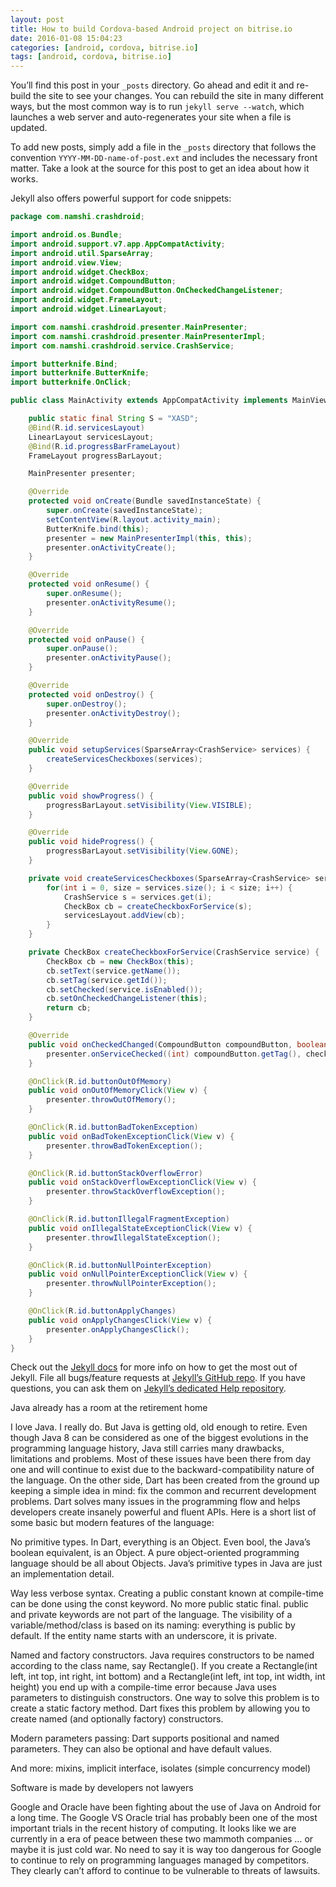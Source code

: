 ```yaml
---
layout: post
title: How to build Cordova-based Android project on bitrise.io
date: 2016-01-08 15:04:23
categories: [android, cordova, bitrise.io]		
tags: [android, cordova, bitrise.io]
---
```


You’ll find this post in your `_posts` directory. Go ahead and edit it and re-build the site to see your changes. You can rebuild the site in many different ways, but the most common way is to run `jekyll serve --watch`, which launches a web server and auto-regenerates your site when a file is updated.

<!--more-->

To add new posts, simply add a file in the `_posts` directory that follows the convention `YYYY-MM-DD-name-of-post.ext` and includes the necessary front matter. Take a look at the source for this post to get an idea about how it works.

Jekyll also offers powerful support for code snippets:

``` java
package com.namshi.crashdroid;

import android.os.Bundle;
import android.support.v7.app.AppCompatActivity;
import android.util.SparseArray;
import android.view.View;
import android.widget.CheckBox;
import android.widget.CompoundButton;
import android.widget.CompoundButton.OnCheckedChangeListener;
import android.widget.FrameLayout;
import android.widget.LinearLayout;

import com.namshi.crashdroid.presenter.MainPresenter;
import com.namshi.crashdroid.presenter.MainPresenterImpl;
import com.namshi.crashdroid.service.CrashService;

import butterknife.Bind;
import butterknife.ButterKnife;
import butterknife.OnClick;

public class MainActivity extends AppCompatActivity implements MainView, OnCheckedChangeListener {

    public static final String S = "XASD";
    @Bind(R.id.servicesLayout)
    LinearLayout servicesLayout;
    @Bind(R.id.progressBarFrameLayout)
    FrameLayout progressBarLayout;

    MainPresenter presenter;

    @Override
    protected void onCreate(Bundle savedInstanceState) {
        super.onCreate(savedInstanceState);
        setContentView(R.layout.activity_main);
        ButterKnife.bind(this);
        presenter = new MainPresenterImpl(this, this);
        presenter.onActivityCreate();
    }

    @Override
    protected void onResume() {
        super.onResume();
        presenter.onActivityResume();
    }

    @Override
    protected void onPause() {
        super.onPause();
        presenter.onActivityPause();
    }

    @Override
    protected void onDestroy() {
        super.onDestroy();
        presenter.onActivityDestroy();
    }

    @Override
    public void setupServices(SparseArray<CrashService> services) {
        createServicesCheckboxes(services);
    }

    @Override
    public void showProgress() {
        progressBarLayout.setVisibility(View.VISIBLE);
    }

    @Override
    public void hideProgress() {
        progressBarLayout.setVisibility(View.GONE);
    }

    private void createServicesCheckboxes(SparseArray<CrashService> services) {
        for(int i = 0, size = services.size(); i < size; i++) {
            CrashService s = services.get(i);
            CheckBox cb = createCheckboxForService(s);
            servicesLayout.addView(cb);
        }
    }

    private CheckBox createCheckboxForService(CrashService service) {
        CheckBox cb = new CheckBox(this);
        cb.setText(service.getName());
        cb.setTag(service.getId());
        cb.setChecked(service.isEnabled());
        cb.setOnCheckedChangeListener(this);
        return cb;
    }

    @Override
    public void onCheckedChanged(CompoundButton compoundButton, boolean checked) {
        presenter.onServiceChecked((int) compoundButton.getTag(), checked);
    }

    @OnClick(R.id.buttonOutOfMemory)
    public void onOutOfMemoryClick(View v) {
        presenter.throwOutOfMemory();
    }

    @OnClick(R.id.buttonBadTokenException)
    public void onBadTokenExceptionClick(View v) {
        presenter.throwBadTokenException();
    }

    @OnClick(R.id.buttonStackOverflowError)
    public void onStackOverflowExceptionClick(View v) {
        presenter.throwStackOverflowException();
    }

    @OnClick(R.id.buttonIllegalFragmentException)
    public void onIllegalStateExceptionClick(View v) {
        presenter.throwIllegalStateException();
    }

    @OnClick(R.id.buttonNullPointerException)
    public void onNullPointerExceptionClick(View v) {
        presenter.throwNullPointerException();
    }

    @OnClick(R.id.buttonApplyChanges)
    public void onApplyChangesClick(View v) {
        presenter.onApplyChangesClick();
    }
}
```

Check out the [Jekyll docs][jekyll] for more info on how to get the most out of Jekyll. File all bugs/feature requests at [Jekyll’s GitHub repo][jekyll-gh]. If you have questions, you can ask them on [Jekyll’s dedicated Help repository][jekyll-help].

Java already has a room at the retirement home

I love Java. I really do. But Java is getting old, old enough to retire. Even though Java 8 can be considered as one of the biggest evolutions in the programming language history, Java still carries many drawbacks, limitations and problems. Most of these issues have been there from day one and will continue to exist due to the backward-compatibility nature of the language. On the other side, Dart has been created from the ground up keeping a simple idea in mind: fix the common and recurrent development problems. Dart solves many issues in the programming flow and helps developers create insanely powerful and fluent APIs. Here is a short list of some basic but modern features of the language:

No primitive types. In Dart, everything is an Object. Even bool, the Java’s boolean equivalent, is an Object. A pure object-oriented programming language should be all about Objects. Java’s primitive types in Java are just an implementation detail.

Way less verbose syntax. Creating a public constant known at compile-time can be done using the const keyword. No more public static final. public and private keywords are not part of the language. The visibility of a variable/method/class is based on its naming: everything is public by default. If the entity name starts with an underscore, it is private.

Named and factory constructors. Java requires constructors to be named according to the class name, say Rectangle(). If you create a Rectangle(int left, int top, int right, int bottom) and a Rectangle(int left, int top, int width, int height) you end up with a compile-time error because Java uses parameters to distinguish constructors. One way to solve this problem is to create a static factory method. Dart fixes this problem by allowing you to create named (and optionally factory) constructors.

Modern parameters passing: Dart supports positional and named parameters. They can also be optional and have default values.

And more: mixins, implicit interface, isolates (simple concurrency model)

Software is made by developers not lawyers

Google and Oracle have been fighting about the use of Java on Android for a long time. The Google VS Oracle trial has probably been one of the most important trials in the recent history of computing. It looks like we are currently in a era of peace between these two mammoth companies … or maybe it is just cold war. No need to say it is way too dangerous for Google to continue to rely on programming languages managed by competitors. They clearly can’t afford to continue to be vulnerable to threats of lawsuits.


[jekyll]:      http://jekyllrb.com
[jekyll-gh]:   https://github.com/jekyll/jekyll
[jekyll-help]: https://github.com/jekyll/jekyll-help
